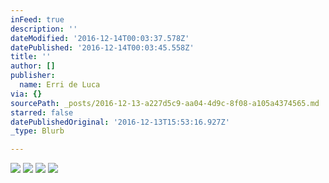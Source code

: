```yaml
---
inFeed: true
description: ''
dateModified: '2016-12-14T00:03:37.578Z'
datePublished: '2016-12-14T00:03:45.558Z'
title: ''
author: []
publisher:
  name: Erri de Luca
via: {}
sourcePath: _posts/2016-12-13-a227d5c9-aa04-4d9c-8f08-a105a4374565.md
starred: false
datePublishedOriginal: '2016-12-13T15:53:16.927Z'
_type: Blurb

---
```

![](https://the-grid-user-content.s3-us-west-2.amazonaws.com/d9cd9284-6278-434d-a5cc-b8f0e9cc9afe.jpg)
![](https://the-grid-user-content.s3-us-west-2.amazonaws.com/4ba2e1dd-8778-4ff8-9c8c-3af0f435c0f7.jpg)
![](https://the-grid-user-content.s3-us-west-2.amazonaws.com/5bcd9c01-5fd1-48ed-a357-92f374de4f90.jpg)
![](https://the-grid-user-content.s3-us-west-2.amazonaws.com/0799dcdc-f1d3-4a49-9f0f-0a9dd1dd3613.jpg)